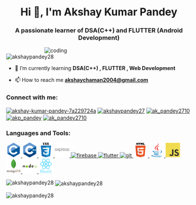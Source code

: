 <h1 align="center">Hi 👋, I'm Akshay Kumar Pandey</h1>
<h3 align="center">A passionate learner of DSA(C++) and FLUTTER (Android Development)</h3>

<img align="right" alt="coding" width="400" src="https://www.google.com/url?sa=i&url=https%3A%2F%2Fgithub.com%2Frudrabarad%2FGifs&psig=AOvVaw2Jwac0_vBQ6Mk7SWmAegOE&ust=1696863949460000&source=images&cd=vfe&opi=89978449&ved=0CBEQjRxqFwoTCKiF5Pnc5oEDFQAAAAAdAAAAABAJ">

<p align="left"> <img src="https://komarev.com/ghpvc/?username=akshaypandey28&label=Profile%20views&color=0e75b6&style=flat" alt="akshaypandey28" /> </p>

- 🌱 I’m currently learning **DSA(C++) , FLUTTER , Web Development**

- 📫 How to reach me **akshaychaman2004@gmail.com**

<h3 align="left">Connect with me:</h3>
<p align="left">
<a href="https://linkedin.com/in/akshay-kumar-pandey-7a229724a" target="blank"><img align="center" src="https://raw.githubusercontent.com/rahuldkjain/github-profile-readme-generator/master/src/images/icons/Social/linked-in-alt.svg" alt="akshay-kumar-pandey-7a229724a" height="30" width="40" /></a>
<a href="https://www.codechef.com/users/akshaypandey27" target="blank"><img align="center" src="https://cdn.jsdelivr.net/npm/simple-icons@3.1.0/icons/codechef.svg" alt="akshaypandey27" height="30" width="40" /></a>
<a href="https://codeforces.com/profile/ak_pandey2710" target="blank"><img align="center" src="https://raw.githubusercontent.com/rahuldkjain/github-profile-readme-generator/master/src/images/icons/Social/codeforces.svg" alt="ak_pandey2710" height="30" width="40" /></a>
<a href="https://www.leetcode.com/akp_pandey" target="blank"><img align="center" src="https://raw.githubusercontent.com/rahuldkjain/github-profile-readme-generator/master/src/images/icons/Social/leet-code.svg" alt="akp_pandey" height="30" width="40" /></a>
<a href="https://auth.geeksforgeeks.org/user/ak_pandey2710" target="blank"><img align="center" src="https://raw.githubusercontent.com/rahuldkjain/github-profile-readme-generator/master/src/images/icons/Social/geeks-for-geeks.svg" alt="ak_pandey2710" height="30" width="40" /></a>
</p>

<h3 align="left">Languages and Tools:</h3>
<p align="left"> <a href="https://www.cprogramming.com/" target="_blank" rel="noreferrer"> <img src="https://raw.githubusercontent.com/devicons/devicon/master/icons/c/c-original.svg" alt="c" width="40" height="40"/> </a> <a href="https://www.w3schools.com/cpp/" target="_blank" rel="noreferrer"> <img src="https://raw.githubusercontent.com/devicons/devicon/master/icons/cplusplus/cplusplus-original.svg" alt="cplusplus" width="40" height="40"/> </a> <a href="https://www.w3schools.com/css/" target="_blank" rel="noreferrer"> <img src="https://raw.githubusercontent.com/devicons/devicon/master/icons/css3/css3-original-wordmark.svg" alt="css3" width="40" height="40"/> </a> <a href="https://expressjs.com" target="_blank" rel="noreferrer"> <img src="https://raw.githubusercontent.com/devicons/devicon/master/icons/express/express-original-wordmark.svg" alt="express" width="40" height="40"/> </a> <a href="https://firebase.google.com/" target="_blank" rel="noreferrer"> <img src="https://www.vectorlogo.zone/logos/firebase/firebase-icon.svg" alt="firebase" width="40" height="40"/> </a> <a href="https://flutter.dev" target="_blank" rel="noreferrer"> <img src="https://www.vectorlogo.zone/logos/flutterio/flutterio-icon.svg" alt="flutter" width="40" height="40"/> </a> <a href="https://git-scm.com/" target="_blank" rel="noreferrer"> <img src="https://www.vectorlogo.zone/logos/git-scm/git-scm-icon.svg" alt="git" width="40" height="40"/> </a> <a href="https://www.w3.org/html/" target="_blank" rel="noreferrer"> <img src="https://raw.githubusercontent.com/devicons/devicon/master/icons/html5/html5-original-wordmark.svg" alt="html5" width="40" height="40"/> </a> <a href="https://www.java.com" target="_blank" rel="noreferrer"> <img src="https://raw.githubusercontent.com/devicons/devicon/master/icons/java/java-original.svg" alt="java" width="40" height="40"/> </a> <a href="https://developer.mozilla.org/en-US/docs/Web/JavaScript" target="_blank" rel="noreferrer"> <img src="https://raw.githubusercontent.com/devicons/devicon/master/icons/javascript/javascript-original.svg" alt="javascript" width="40" height="40"/> </a> <a href="https://www.mongodb.com/" target="_blank" rel="noreferrer"> <img src="https://raw.githubusercontent.com/devicons/devicon/master/icons/mongodb/mongodb-original-wordmark.svg" alt="mongodb" width="40" height="40"/> </a> <a href="https://nodejs.org" target="_blank" rel="noreferrer"> <img src="https://raw.githubusercontent.com/devicons/devicon/master/icons/nodejs/nodejs-original-wordmark.svg" alt="nodejs" width="40" height="40"/> </a> <a href="https://reactjs.org/" target="_blank" rel="noreferrer"> <img src="https://raw.githubusercontent.com/devicons/devicon/master/icons/react/react-original-wordmark.svg" alt="react" width="40" height="40"/> </a> </p>

<p><img align="left" src="https://github-readme-stats.vercel.app/api/top-langs?username=akshaypandey28&show_icons=true&locale=en&layout=compact" alt="akshaypandey28" /></p>

<p>&nbsp;<img align="center" src="https://github-readme-stats.vercel.app/api?username=akshaypandey28&show_icons=true&locale=en" alt="akshaypandey28" /></p>

<p><img align="center" src="https://github-readme-streak-stats.herokuapp.com/?user=akshaypandey28&" alt="akshaypandey28" /></p>

